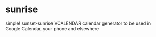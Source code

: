 # sunrise
simple! sunset-sunrise VCALENDAR calendar generator to be used in Google Calendar, your phone and elsewhere
